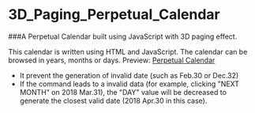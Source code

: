 # 3D_Paging_Perpetual_Calendar
###A Perpetual Calendar built using JavaScript with 3D paging effect.

This calendar is written using HTML and JavaScript. The calendar can be browsed in years, months or days.
Preview: [Perpetual Calendar](https://yuehanui.github.io/3D_Paging_Perpetual_Calendar/calendar.html)

- It prevent the generation of invalid date (such as Feb.30 or Dec.32)
- If the command leads to a invalid data (for example, clicking "NEXT MONTH" on 2018 Mar.31), the "DAY" value will be decreased to generate the closest valid date (2018 Apr.30 in this case).
